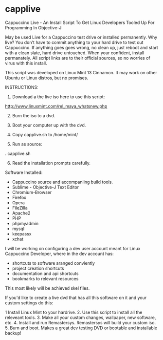 capplive
========

Cappuccino Live - An Install Script To Get Linux Developers Tooled Up For Programming In Objective-J

May be used Live for a Cappuccino test drive or installed permanently.  Why live?  You don't have to commit anything to your hard drive to test out Cappuccino.  If anything goes goes wrong, no clean up, just reboot and start with a clean slate, hard drive untouched.  When your confident, install permanately.  All script links are to their official sources, so no worries of virus with this install.

This script was developed on Linux Mint 13 Cinnamon.  It may work on other Ubuntu or Linux distros, but no promises.  

INSTRUCTIONS:

1.  Download a the live iso here to use this script:

http://www.linuxmint.com/rel_maya_whatsnew.php

2.  Burn the iso to a dvd.

3.  Boot your computer up with the dvd.

4.  Copy capplive.sh to /home/mint/

5.  Run as source:

. capplive.sh

6.  Read the installation prompts carefully.


Software Installed:

- Cappuccino source and accompaniing build tools.
- Sublime - Objective-J Text Editor
- Chromium-Browser
- Firefox
- Opera
- FileZilla
- Apache2
- PHP
- phpmyadmin
- mysql
- keepassx
- xchat

I will be working on configuring a dev user account meant for Linux Cappuccino Developer, where in the dev account has:
- shortcuts to software aranged conviently
- project creation shortcuts
- documentation and api shortcuts
- bookmarks to relevant resources

This most likely will be achieved skel files.

If you'd like to create a live dvd that has all this software on it and your custom settings do this:

1   Install Linux Mint to your hardrive.
2.  Use this script to install all the releveant tools.
3.  Make all your custom changes, wallpaper, new software, etc.
4.  Install and run Remastersys. Remastersys will build your custom iso.
5.  Burn and boot.  Makes a great dev testing DVD or bootable and installable backup!
